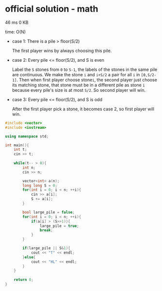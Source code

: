 # official solution - math
46 ms	0 KB

time: O(N)

 - case 1: There is a pile > floor(S/2)
 
   The first player wins by always choosing this pile.

 - case 2: Every pile <= floor(S/2), and S is even
 
   Label the `S` stones from `0` to `S-1`, the labels of the stones in the same pile are continuous.
We make the stone `i` and `i+S/2` a pair for all `i` in `[0,S/2-1]`.
Then when first player choose stone`i`, the second player just choose its matching stone, 
that stone must be in a different pile as stone `i` because every pile's size is at most `S/2`. So second player will win.

 - case 3: Every pile <= floor(S/2), and S is odd
 
   After the first player pick a stone, it becomes case 2, so first player will win.

```cpp
#include <vector>
#include <iostream>

using namespace std;

int main(){
    int t;
    cin >> t;
    
    while(t-- > 0){
        int n;
        cin >> n;

        vector<int> a(n);
        long long S = 0;
        for(int i = 0; i < n; ++i){
            cin >> a[i];
            S += a[i];
        }

        bool large_pile = false;
        for(int i = 0; i < n; ++i){
            if(a[i] > (S>>1)){
                large_pile = true;
                break;
            }
        }

        if(large_pile || S&1){
            cout << "T" << endl;
        }else{
            cout << "HL" << endl;
        }
    }
    
    return 0;
}
```
